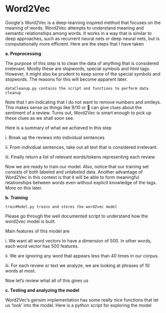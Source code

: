 # Word2Vec

Google's Word2Vec is a deep-learning inspired method that focuses on the meaning of words. Word2Vec attempts to understand meaning and semantic relationships among words. It works in a way that is similar to deep approaches, such as recurrent neural nets or deep neural nets, but is computationally more efficient.
Here are the steps that I have taken

**a.	Preprocessing**

The purpose of this step is to clean the data of anything that is considered irrelevant. Mostly these are stopwords, special symbols and html tags. However, it might also be prudent to keep some of the special symbols and stopwords. The reasons for this will become apparent later.

`dataCleanup.py contains the script and functions to perform data cleanup`

Note that I am indicating that I do not want to remove numbers and smileys. This makes sense as things like 9/10 or  can give clues about the sentiment of a review. Turns out, Word2Vec is smart enough to pick up these clues as we shall soon see.

Here is a summary of what we achieved in this step

i.	Break up the reviews into individual sentences

ii. From individual sentences, take out all text that is considered irrelevant.

iii. Finally return a list of relevant words/tokens representing each review.

Now we are ready to train our model. Also, notice that our training set consists of both labeled and unlabeled data. Another advantage of Word2Vec in this context is that it will be able to form meaningful relationships between words even without explicit knowledge of the tags. More on this later.

**b.	Training**

`trainModel.py trains and stores the word2vec model`

Please go through the well documented script to understand how the word2vec model is built.

Main features of this model are

i.	We want all word vectors to have a dimension of 500. In other words, each word vector has 500 features.

ii.	We are ignoring any word that appears less than 40 times in our corpus.

iii.	For each review or text we analyze, we are looking at phrases of 10 words at most.

Now let’s review what all of this gives us

**c.	Testing and analyzing the model**

Word2Vec’s gensim implementation has some really nice functions that let us ‘look’ into the model. Here is a python script for exploring the model


